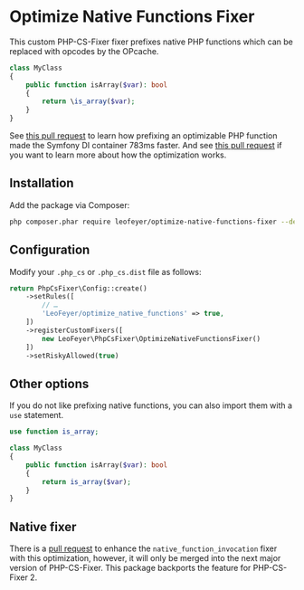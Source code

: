 Optimize Native Functions Fixer
===============================

This custom PHP-CS-Fixer fixer prefixes native PHP functions which can be
replaced with opcodes by the OPcache.

```php
class MyClass
{
    public function isArray($var): bool
    {
        return \is_array($var);
    }
}
```

See [this pull request][1] to learn how prefixing an optimizable PHP function
made the Symfony DI container 783ms faster. And see [this pull request][2] if
you want to learn more about how the optimization works.

Installation
------------

Add the package via Composer:

```bash
php composer.phar require leofeyer/optimize-native-functions-fixer --dev
```

Configuration
-------------

Modify your `.php_cs` or `.php_cs.dist` file as follows:

```php
return PhpCsFixer\Config::create()
    ->setRules([
        // …
        'LeoFeyer/optimize_native_functions' => true,
    ])
    ->registerCustomFixers([
        new LeoFeyer\PhpCsFixer\OptimizeNativeFunctionsFixer()
    ])
    ->setRiskyAllowed(true)
```

Other options
-------------

If you do not like prefixing native functions, you can also import them with a
`use` statement.

```php
use function is_array;

class MyClass
{
    public function isArray($var): bool
    {
        return is_array($var);
    }
}
```

Native fixer
------------

There is a [pull request][3] to enhance the `native_function_invocation` fixer
with this optimization, however, it will only be merged into the next major
version of PHP-CS-Fixer. This package backports the feature for PHP-CS-Fixer 2.

[1]: https://github.com/symfony/symfony/pull/25854
[2]: https://github.com/FriendsOfPHP/PHP-CS-Fixer/issues/3048
[3]: https://github.com/FriendsOfPHP/PHP-CS-Fixer/pull/3222
